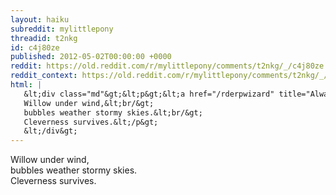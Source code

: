```yaml
---
layout: haiku
subreddit: mylittlepony
threadid: t2nkg
id: c4j80ze
published: 2012-05-02T00:00:00 +0000
reddit: https://old.reddit.com/r/mylittlepony/comments/t2nkg/_/c4j80ze
reddit_context: https://old.reddit.com/r/mylittlepony/comments/t2nkg/_/c4j80ze?context=3
html: |
   &lt;div class="md"&gt;&lt;p&gt;&lt;a href="/rderpwizard" title="Always Relevant / People Standing United / Paper Bag Princess"&gt;&lt;/a&gt;
   Willow under wind,&lt;br/&gt;
   bubbles weather stormy skies.&lt;br/&gt;
   Cleverness survives.&lt;/p&gt;
   &lt;/div&gt;
---
```


[](/rderpwizard "Always Relevant / People Standing United / Paper Bag Princess")
Willow under wind,  
bubbles weather stormy skies.  
Cleverness survives.